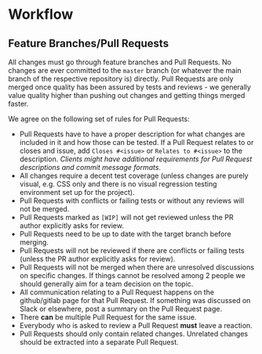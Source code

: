 # Workflow

## Feature Branches/Pull Requests

All changes must go through feature branches and Pull Requests. No changes are
ever committed to the `master` branch (or whatever the main branch of the
respective repository is) directly. Pull Requests are only merged once quality
has been assured by tests and reviews - we generally value quality higher than
pushing out changes and getting things merged faster.

We agree on the following set of rules for Pull Requests:

* Pull Requests have to have a proper description for what changes are included
  in it and how those can be tested. If a Pull Request relates to or closes and
  issue, add `Closes #<issue>` or `Relates to #<issue>` to the description.
  _Clients might have additional requirements for Pull Request descriptions and
  commit message formats._ 
* All changes require a decent test coverage (unless changes are purely visual,
  e.g. CSS only and there is no visual regression testing environment set up
  for the project).
* Pull Requests with conflicts or failing tests or without any reviews will not
  be merged.
* Pull Requests marked as `[WIP]` will not get reviewed unless the PR author
  explicitly asks for review.
* Pull Requests need to be up to date with the target branch before merging.
* Pull Requests will not be reviewed if there are conflicts or failing tests
  (unless the PR author explicitly asks for review).
* Pull Requests will not be merged when there are unresolved discussions on
  specific changes. If things cannot be resolved among 2 people we should
  generally aim for a team decision on the topic.
* All communication relating to a Pull Request happens on the github/gitlab
  page for that Pull Request. If something was discussed on Slack or elsewhere,
  post a summary on the Pull Request page.
* There **can** be multiple Pull Request for the same issue.
* Everybody who is asked to review a Pull Request **must** leave a reaction.
* Pull Requests should only contain related changes. Unrelated changes should
  be extracted into a separate Pull Request.
